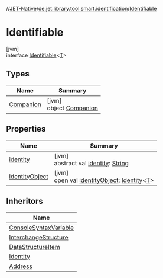 //[JET-Native](../../../index.md)/[de.jet.library.tool.smart.identification](../index.md)/[Identifiable](index.md)

# Identifiable

[jvm]\
interface [Identifiable](index.md)&lt;[T](index.md)&gt;

## Types

| Name | Summary |
|---|---|
| [Companion](-companion/index.md) | [jvm]<br>object [Companion](-companion/index.md) |

## Properties

| Name | Summary |
|---|---|
| [identity](identity.md) | [jvm]<br>abstract val [identity](identity.md): [String](https://kotlinlang.org/api/latest/jvm/stdlib/kotlin/-string/index.html) |
| [identityObject](identity-object.md) | [jvm]<br>open val [identityObject](identity-object.md): [Identity](../-identity/index.md)&lt;[T](index.md)&gt; |

## Inheritors

| Name |
|---|
| [ConsoleSyntaxVariable](../../de.jet.library.console/-argument-syntax/-console-syntax-variable/index.md) |
| [InterchangeStructure](../../de.jet.library.interchange/-interchange-structure/index.md) |
| [DataStructureItem](../../de.jet.library.structure/-data-structure-item/index.md) |
| [Identity](../-identity/index.md) |
| [Address](../../de.jet.library.tool.smart.positioning/-address/index.md) |
